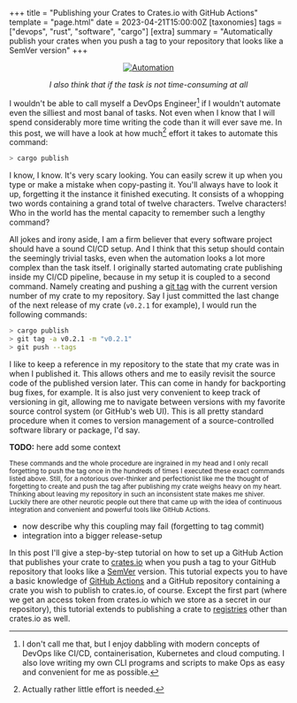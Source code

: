 +++
title = "Publishing your Crates to Crates.io with GitHub Actions"
template = "page.html"
date = 2023-04-21T15:00:00Z
[taxonomies]
tags = ["devops", "rust", "software", "cargo"]
[extra]
summary = "Automatically publish your crates when you push a tag to your repository that looks like a SemVer version"
+++

<div style="text-align: center">

[![Automation](https://imgs.xkcd.com/comics/automation.png)](https://xkcd.com/1319/) 

*I also think that if the task is not time-consuming at all*

</div>

I wouldn't be able to call myself a DevOps Engineer[^1] if I wouldn't automate even
the silliest and most banal of tasks.
Not even when I know that I will spend considerably more time writing the
code than it will ever save me.
In this post, we will have a look at how much[^2] effort it takes to automate this
command:

```bash
> cargo publish 
```

I know, I know. It's very scary looking. 
You can easily screw it up when you type or make a mistake when 
copy-pasting it. 
You'll always have to look it up, forgetting it the instance it finished 
executing.
It consists of a whopping two words containing a grand total of twelve 
characters. 
Twelve characters! 
Who in the world has the mental capacity to remember such a lengthy command?

All jokes and irony aside, I am a firm believer that every software project 
should have a sound CI/CD setup.
And I think that this setup should contain the seemingly trivial tasks, even 
when the automation looks a lot more complex than the task itself.
I originally started automating crate publishing inside my CI/CD pipeline, 
because in my setup it is coupled to a second command.
Namely creating and pushing a [git tag](https://git-scm.com/book/en/v2/Git-Basics-Tagging) 
with the current version number of my crate to my repository.
Say I just committed the last change of the next release of my crate (`v0.2.1`
for example), I would run the following commands:

```bash
> cargo publish
> git tag -a v0.2.1 -m "v0.2.1"
> git push --tags
```

I like to keep a reference in my repository to the state that my crate was in 
when I published it.
This allows others and me to easily revisit the source code of the published 
version later.
This can come in handy for backporting bug fixes, for example.
It is also just very convenient to keep track of versioning in git, allowing
me to navigate between versions with my favorite source control system (or 
GitHub's web UI).
This is all pretty standard procedure when it comes to version management of
a source-controlled software library or package, I'd say.

**TODO:** here add some context 

<sub>
These commands and the whole procedure are ingrained in my head and I only 
recall forgetting to push the tag once in the hundreds of times I executed 
these exact commands listed above.
Still, for a notorious over-thinker and perfectionist like me the thought 
of forgetting to create and push the tag after publishing my crate weighs heavy 
on my heart. 
Thinking about leaving my repository in such an inconsistent state makes me 
shiver.
Luckily there are other neurotic people out there that came up with the idea
of continuous integration and convenient and powerful tools like GitHub 
Actions.
</sub>

* now describe why this coupling may fail (forgetting to tag commit)
* integration into a bigger release-setup

In this post I'll give a step-by-step tutorial on how to set up a GitHub Action
that publishes your crate to [crates.io](https://crates.io) when you push a
tag to your GitHub repository that looks like a [SemVer](https://semver.org/) 
version.
This tutorial expects you to have a basic knowledge of 
[GitHub Actions](https://docs.github.com/en/actions) and a GitHub repository 
containing a crate you wish to publish to crates.io, of course.
Except the first part (where we get an access token from crates.io which we 
store as a secret in our repository), this tutorial extends to publishing a 
crate to [registries](https://doc.rust-lang.org/cargo/reference/registries.html) 
other than crates.io as well.

[^1]: I don't call me that, but I enjoy dabbling with modern concepts of DevOps
  like CI/CD, containerisation, Kubernetes and cloud computing. I also love 
  writing my own CLI programs and scripts to make Ops as easy and convenient 
  for me as possible.

[^2]: Actually rather little effort is needed.
